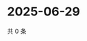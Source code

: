 # 2025-06-29

共 0 条

<!-- BEGIN ZHIHUQUESTIONS -->
<!-- 最后更新时间 Sun Jun 29 2025 19:09:26 GMT+0800 (China Standard Time) -->

<!-- END ZHIHUQUESTIONS -->
